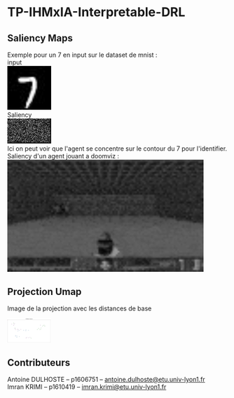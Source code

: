 # TP-IHMxIA-Interpretable-DRL

## Saliency Maps
Exemple pour un 7 en input sur le dataset de mnist :     
input   
<img src="https://github.com/antoineDulhoste/TP-IHMxIA-Interpretable-DRL/blob/main/IHMxIA/images/input_rm.jpg" alt="drawing" width="100" length="100"/>           
Saliency        
<img src="https://github.com/antoineDulhoste/TP-IHMxIA-Interpretable-DRL/blob/main/IHMxIA/images/saliency_rm.jpg" alt="drawing" width="100" length="100"/>   
Ici on peut voir que l'agent se concentre sur le contour du 7 pour l'identifier.       
Saliency d'un agent jouant a doomviz :       
<img src="https://github.com/antoineDulhoste/TP-IHMxIA-Interpretable-DRL/blob/main/IHMxIA/video/video_rm.gif" alt="drawing" width="448" length="256"/>   

## Projection Umap

Image de la projection avec les distances de base

<img src="https://github.com/antoineDulhoste/TP-IHMxIA-Interpretable-DRL/blob/main/IHMxIA/images/projection.PNG" alt="drawing" width="100" length="100"/> 


##  Contributeurs
Antoine DULHOSTE – p1606751 – antoine.dulhoste@etu.univ-lyon1.fr  
Imran KRIMI – p1610419 – imran.krimi@etu.univ-lyon1.fr  
